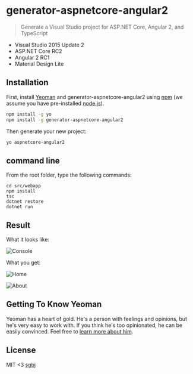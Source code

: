 # generator-aspnetcore-angular2
> Generate a Visual Studio project for ASP.NET Core, Angular 2, and TypeScript

* Visual Studio 2015 Update 2
* ASP.NET Core RC2
* Angular 2 RC1
* Material Design Lite

## Installation

First, install [Yeoman](http://yeoman.io) and generator-aspnetcore-angular2 using [npm](https://www.npmjs.com/) (we assume you have pre-installed [node.js](https://nodejs.org/)).

```bash
npm install -g yo
npm install -g generator-aspnetcore-angular2
```

Then generate your new project:

```bash
yo aspnetcore-angular2
```

## command line

From the root folder, type the following commands:

```
cd src/webapp
npm install
tsc
dotnet restore
dotnet run
```

## Result

What it looks like:

![Console](https://raw.githubusercontent.com/sgbj/generator-aspnetcore-angular2/master/screenshots/console.png)

What you get:

![Home](https://raw.githubusercontent.com/sgbj/generator-aspnetcore-angular2/master/screenshots/home.png)

![About](https://raw.githubusercontent.com/sgbj/generator-aspnetcore-angular2/master/screenshots/about.png)

## Getting To Know Yeoman

Yeoman has a heart of gold. He&#39;s a person with feelings and opinions, but he&#39;s very easy to work with. If you think he&#39;s too opinionated, he can be easily convinced. Feel free to [learn more about him](http://yeoman.io/).

## License

MIT <3 [sgbj](https://github.com/sgbj)
